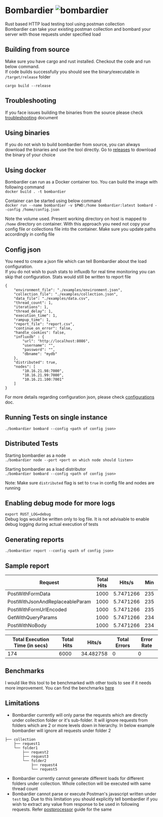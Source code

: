 # Bombardier ![bombardier](https://github.com/coding-yogi/bombardier/workflows/bombardier/badge.svg)
Rust based HTTP load testing tool using postman collection  
Bombardier can take your existing postman collection and bombard your server with those requests under specified load  
  
## Building from source
Make sure you have cargo and rust installed. Checkout the code and run below command.  
If code builds successfully you should see the binary/executable in `/target/release` folder
  
`cargo build --release`  

## Troubleshooting
If you face issues building the binaries from the source please check [troubleshooting](docs/troubleshooting.md) document

## Using binaries
If you do not wish to build bombardier from source, you can always download the binaries and use the tool directly. Go to [releases](https://github.com/coding-yogi/bombardier/releases) to download the binary of your choice

## Using docker
Bombardier can run as a Docker container too. You can build the image with following command  
`docker build . -t bombardier`  

Container can be started using below command  
`docker run --name bombardier -v $PWD:/home bombardier:latest bombard --config /home/config.json`  

Note the volume used. Present working directory on host is mapped to `/home` directory on container. 
With this approach you need not copy your config file or collections file into the container. Make sure you update paths accordingly in config file
  
## Config json
You need to create a json file which can tell Bombardier about the load configuration.  
If you do not wish to push stats to influxdb for real time monitoring you can skip that configuration. Stats would still be written to report file

```
{
    "environment_file": "./examples/environment.json",
    "collection_file": "./examples/collection.json",
    "data_file": "./examples/data.csv",
    "thread_count": 1,
    "iterations": 1,
    "thread_delay": 1,
    "execution_time": 1,
    "rampup_time": 1,
    "report_file": "report.csv",
    "continue_on_error": false,
    "handle_cookies": false,
    "influxdb" : {
        "url": "http://localhost:8086",
        "username": "",
        "password": "",
        "dbname": "mydb"
    },
    "distributed": true,
    "nodes": [
        "10.16.21.98:7000",
        "10.16.21.99:7000",
        "10.16.21.100:7001"
    ]
}
```

For more details regarding configuration json, please check [configurations](docs/configuration.md) doc.  

## Running Tests on single instance
`./bombardier bombard --config <path of config json>`

## Distributed Tests
Starting bombardier as a node  
 `./bombardier node --port <port on which node should listen>`

Starting bombardier as a load distributor  
`./bombardier bombard --config <path of config json>` 

Note: Make sure `distributed` flag is set to `true` in config file and nodes are running

## Enabling debug mode for more logs
`export RUST_LOG=debug`  
Debug logs would be written only to log file. It is not advisable to enable debug logging during actual execution of tests  

## Generating reports
`./bombardier report --config <path of config json>`  
  
## Sample report
| Request                         | Total Hits | Hits/s    | Min | Avg | Max  | 90% | 95% | 99% | Errors | Error Rate |
|---------------------------------|------------|-----------|-----|-----|------|-----|-----|-----|--------|------------|
| PostWithFormData                | 1000       | 5.7471266 | 235 | 282 | 1312 | 300 | 304 | 398 | 0      | 0          |
| PostWithJsonAndReplaceableParam | 1000       | 5.7471266 | 235 | 280 | 1308 | 296 | 304 | 335 | 0      | 0          |
| PostWithFormUrlEncoded          | 1000       | 5.7471266 | 235 | 281 | 882  | 296 | 304 | 783 | 0      | 0          |
| GetWithQueryParams              | 1000       | 5.7471266 | 234 | 284 | 1307 | 296 | 303 | 808 | 0      | 0          |
| PostWithNoBody                  | 1000       | 5.7471266 | 234 | 279 | 2168 | 296 | 303 | 327 | 0      | 0          |
  
  
| Total Execution Time (in secs) | Total Hits | Hits/s    | Total Errors | Error Rate |
|--------------------------------|------------|-----------|--------------|------------|
| 174                            | 6000       | 34.482758 | 0            | 0          |
  

## Benchmarks
I would like this tool to be benchmarked with other tools to see if it needs more improvement. You can find the benchmarks [here](docs/benchmarks.md)


## Limitations
* Bombardier currently will only parse the requests which are directly under collection folder or it's sub-folder. It will ignore requests from folders which are 2 or more levels down in hierarchy.
  In below example bombardier will ignore all requests under folder 2

```
├── collection
    ├── request1
    └── folder1
        ├── request2
        ├── request3
        └── folder2
            ├── request4
            └── request5
```  
            
* Bombardier currently cannot generate different loads for different folders under collection. Whole collection will be executed with same thread count
* Bombardier cannot parse or execute Postman's javascript written under `test` tag. Due to this limitation you should explicitly tell bombardier if you wish to extract any value from response to be used in following requests. Refer [postprocessor](docs/postprocessor.md) guide for the same
